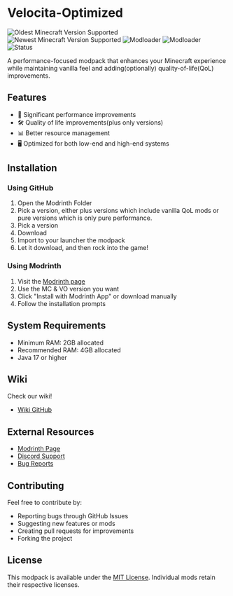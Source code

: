 # Velocita-Optimized

![Oldest Minecraft Version Supported](https://img.shields.io/badge/Minecraft_Newest_Version-1.16.5-sucess)
![Newest Minecraft Version Supported](https://img.shields.io/badge/Minecraft_Newest_Version-1.21.4-green)
![Modloader](https://img.shields.io/badge/Modloader-Fabric-blue)
![Modloader](https://img.shields.io/badge/Modloader-NeoForge-orange)
![Status](https://img.shields.io/badge/Status-Active-success)

A performance-focused modpack that enhances your Minecraft experience while maintaining vanilla feel and adding(optionally) quality-of-life(QoL) improvements.

## Features

- 🚀 Significant performance improvements
- 🛠️ Quality of life improvements(plus only versions)
- 📊 Better resource management
- 🖥️ Optimized for both low-end and high-end systems

## Installation

### Using GitHub

1. Open the Modrinth Folder
2. Pick a version, either plus versions which include vanilla QoL mods or pure versions which is only pure performance.
3. Pick a version
4. Download
5. Import to your launcher the modpack
6. Let it download, and then rock into the game!

### Using Modrinth

1. Visit the [Modrinth page](https://modrinth.com/modpack/velocita-optimized)
2. Use the MC & VO version you want
3. Click "Install with Modrinth App" or download manually
4. Follow the installation prompts

## System Requirements

- Minimum RAM: 2GB allocated
- Recommended RAM: 4GB allocated
- Java 17 or higher

## Wiki

Check our wiki!

- [Wiki GitHub](https://github.com/JotaRYT/VO-Wiki)

## External Resources

- [Modrinth Page](https://modrinth.com/modpack/velocita-optimized)
- [Discord Support](https://discord.com/invite/evhMuYeSYJ)
- [Bug Reports](https://github.com/JotaRYT/Velocita-Optimized/issues)

## Contributing

Feel free to contribute by:

- Reporting bugs through GitHub Issues
- Suggesting new features or mods
- Creating pull requests for improvements
- Forking the project

## License

This modpack is available under the [MIT License](LICENSE). Individual mods retain their respective licenses.
